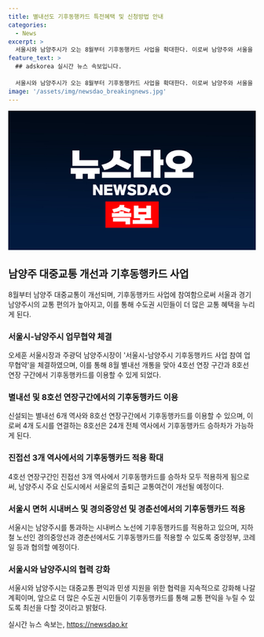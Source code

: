 ```yaml
---
title: 별내선도 기후동행카드 특전혜택 및 신청방법 안내
categories:
  - News
excerpt: >
  서울시와 남양주시가 오는 8월부터 기후동행카드 사업을 확대한다. 이로써 남양주와 서울을 잇는 지하철 4호선과 8호선 연장구간에서 기후동행카드를 이용할 수 있게 될 것이다. 또한, 남양주시를 통과하는 시내버스 3개 노선과 경의중앙선, 경춘선 13개 역에서도 기후동행카드를 적용할 예정이다. 두 시는 앞으로도 대중교통 편의 증진을 위해 협력을 강화할 예정이다.
feature_text: >
  ## adskorea 실시간 뉴스 속보입니다.

  서울시와 남양주시가 오는 8월부터 기후동행카드 사업을 확대한다. 이로써 남양주와 서울을 잇는 지하철 4호선과 8호선 연장구간에서 기후동행카드를 이용할 수 있게 될 것이다. 또한, 남양주시를 통과하는 시내버스 3개 노선과 경의중앙선, 경춘선 13개 역에서도 기후동행카드를 적용할 예정이다. 두 시는 앞으로도 대중교통 편의 증진을 위해 협력을 강화할 예정이다.
image: '/assets/img/newsdao_breakingnews.jpg'
---
```


<p><img src="/assets/img/newsdao_breakingnews.jpg" alt="adskorea 속보" /></p>

<h2 data-ke-size="size26">남양주 대중교통 개선과 기후동행카드 사업</h2>

<p data-ke-size="size16">8월부터 남양주 대중교통이 개선되며, 기후동행카드 사업에 참여함으로써 서울과 경기 남양주시의 교통 편의가 높아지고, 이를 통해 수도권 시민들이 더 많은 교통 혜택을 누리게 된다.</p>

<h3>서울시-남양주시 업무협약 체결</h3>

<p data-ke-size="size16">오세훈 서울시장과 주광덕 남양주시장이 '서울시-남양주시 기후동행카드 사업 참여 업무협약'을 체결하였으며, 이를 통해 8월 별내선 개통을 맞아 4호선 연장 구간과 8호선 연장 구간에서 기후동행카드를 이용할 수 있게 되었다.</p>

<h3>별내선 및 8호선 연장구간에서의 기후동행카드 이용</h3>

<p data-ke-size="size16">신설되는 별내선 6개 역사와 8호선 연장구간에서 기후동행카드를 이용할 수 있으며, 이로써 4개 도시를 연결하는 8호선은 24개 전체 역사에서 기후동행카드 승하차가 가능하게 된다.</p>

<h3>진접선 3개 역사에서의 기후동행카드 적용 확대</h3>

<p data-ke-size="size16">4호선 연장구간인 진접선 3개 역사에서 기후동행카드를 승하차 모두 적용하게 됨으로써, 남양주시 주요 신도시에서 서울로의 출퇴근 교통여건이 개선될 예정이다.</p>

<h3>서울시 면허 시내버스 및 경의중앙선 및 경춘선에서의 기후동행카드 적용</h3>

<p data-ke-size="size16">서울시는 남양주시를 통과하는 시내버스 노선에 기후동행카드를 적용하고 있으며, 지하철 노선인 경의중앙선과 경춘선에서도 기후동행카드를 적용할 수 있도록 중앙정부, 코레일 등과 협의할 예정이다.</p>

<h3>서울시와 남양주시의 협력 강화</h3>

<p data-ke-size="size16">서울시와 남양주시는 대중교통 편익과 민생 지원을 위한 협력을 지속적으로 강화해 나갈 계획이며, 앞으로 더 많은 수도권 시민들이 기후동행카드를 통해 교통 편익을 누릴 수 있도록 최선을 다할 것이라고 밝혔다.</p>
실시간 뉴스 속보는, <a href="https://newsdao.kr" rel="dofollow">https://newsdao.kr</a>


